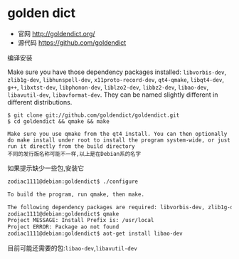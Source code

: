 # golden dict

* 官网 http://goldendict.org/
* 源代码 https://github.com/goldendict

编译安装 

Make sure you have those dependency packages installed: `libvorbis-dev`, `zlib1g-dev`, `libhunspell-dev`, `x11proto-record-dev`, `qt4-qmake`, `libqt4-dev`, `g++`, `libxtst-dev`, `libphonon-dev`, `liblzo2-dev`, `libbz2-dev`, `libao-dev`, `libavutil-dev`, `libavformat-dev`. They can be named slightly different in different distributions.

```text
$ git clone git://github.com/goldendict/goldendict.git
$ cd goldendict && qmake && make

Make sure you use qmake from the qt4 install. You can then optionally do make install under root to install the program system-wide, or just run it directly from the build directory
不同的发行版名称可能不一样,以上是在Debian系的名字
```

如果提示缺少一些包,安装它
```bash
zodiac1111@debian:goldendict$ ./configure 

To build the program, run qmake, then make.

The following dependency packages are required: libvorbis-dev, zlib1g-dev, libhunspell-dev, x11proto-record-dev, qt4-qmake, libqt4-dev, g++, libxtst-dev, libphonon-dev. They can be named slightly different in different distributions.
zodiac1111@debian:goldendict$ qmake
Project MESSAGE: Install Prefix is: /usr/local
Project ERROR: Package ao not found
zodiac1111@debian:goldendict$ aot-get install libao-dev

```
目前可能还需要的包:`libao-dev`,`libavutil-dev`